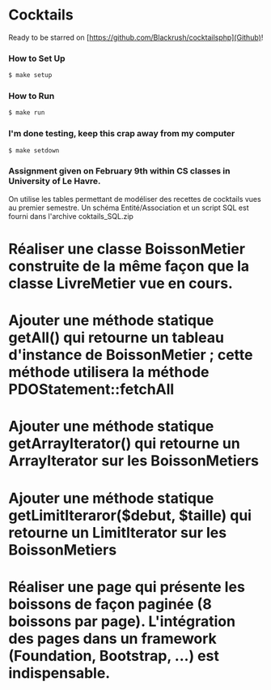 Cocktails
=======

Ready to be starred on [https://github.com/Blackrush/cocktailsphp](Github)!

### How to Set Up

```bash
$ make setup
```

### How to Run

```bash
$ make run
```

### I'm done testing, keep this crap away from my computer

```bash
$ make setdown
```

### Assignment given on February 9th within CS classes in University of Le Havre.

On utilise les tables permettant de modéliser des recettes de cocktails vues au premier semestre. Un schéma Entité/Association et un script SQL est fourni dans l'archive coktails_SQL.zip

# Réaliser une classe BoissonMetier construite de la même façon que la classe LivreMetier vue en cours.
# Ajouter une méthode statique getAll() qui retourne un tableau d'instance de BoissonMetier ; cette méthode utilisera la méthode PDOStatement::fetchAll
# Ajouter une méthode statique getArrayIterator() qui retourne un ArrayIterator sur les BoissonMetiers
# Ajouter une méthode statique getLimitIteraror($debut, $taille) qui retourne un LimitIterator sur les BoissonMetiers
# Réaliser une page qui présente les boissons de façon paginée (8 boissons par page). L'intégration des pages dans un framework (Foundation, Bootstrap, ...) est indispensable.
